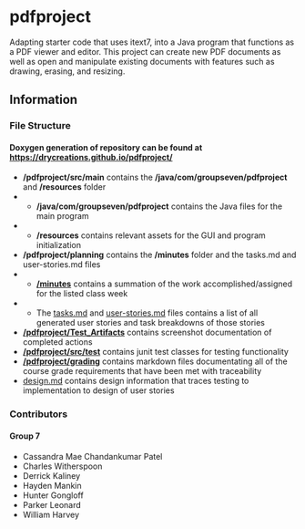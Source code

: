 # pdfproject
 Adapting starter code that uses itext7, into a Java program that functions as a PDF viewer and editor.
This project can create new PDF documents as well as open and manipulate existing documents with features such as drawing, erasing, and resizing.

## Information
### File Structure
#### Doxygen generation of repository can be found at https://drycreations.github.io/pdfproject/
- **/pdfproject/src/main** contains the **/java/com/groupseven/pdfproject** and **/resources** folder
- - **/java/com/groupseven/pdfproject** contains the Java files for the main program
- - **/resources** contains relevant assets for the GUI and program initialization
- **/pdfproject/planning** contains the **/minutes** folder and the tasks.md and user-stories.md files
- - **[/minutes](https://github.com/DryCreations/pdfproject/tree/main/planning/minutes)** contains a summation of the work accomplished/assigned for the listed class week
- - The [tasks.md](https://github.com/DryCreations/pdfproject/blob/main/planning/tasks.md) and [user-stories.md](https://github.com/DryCreations/pdfproject/blob/main/planning/user-stories.md) files contains a list of all generated user stories and task breakdowns of those stories
- **[/pdfproject/Test_Artifacts](https://github.com/DryCreations/pdfproject/tree/main/Test_Artifacts)** contains screenshot documentation of completed actions
- **[/pdfproject/src/test](https://github.com/DryCreations/pdfproject/tree/main/src/test/java/com/groupseven/pdfproject)** contains junit test classes for testing functionality
- **[/pdfproject/grading](https://github.com/DryCreations/pdfproject/tree/main/grading)**  contains markdown files documentating all of the course grade requirements that have been met with traceability
- [design.md](https://github.com/DryCreations/pdfproject/blob/main/grading/design.md) contains design information that traces testing to implementation to design of user stories


### Contributors
#### Group 7
- Cassandra Mae Chandankumar Patel
- Charles Witherspoon
- Derrick Kaliney
- Hayden Mankin
- Hunter Gongloff
- Parker Leonard
- William Harvey
